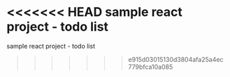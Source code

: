 <<<<<<< HEAD
sample react project - todo list
=======
sample react project - todo list
>>>>>>> e915d03015130d3804afa25a4ec779bfca10a085
